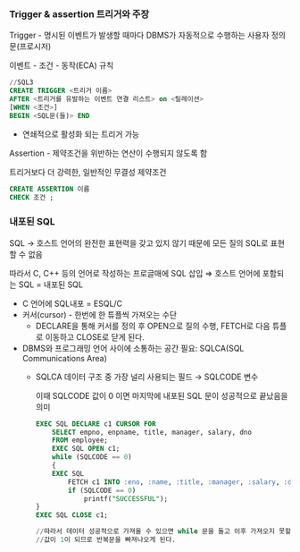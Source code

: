 ### Trigger & assertion 트리거와 주장

Trigger - 명시된 이벤트가 발생할 때마다 DBMS가 자동적으로 수행하는 사용자 정의문(프로시저)

이벤트 - 조건 - 동작(ECA) 규칙

```sql
//SQL3
CREATE TRIGGER <트리거 이름>
AFTER <트리거를 유발하는 이벤트 연결 리스트> on <릴레이션> 
[WHEN <조건>]
BEGIN <SQL문(들)> END

```

- 연쇄적으로 활성화 되는 트리거 가능

Assertion - 제약조건을 위반하는 연산이 수행되지 않도록 함

트리거보다 더 강력한, 일반적인 무결성 제약조건

```sql
CREATE ASSERTION 이름
CHECK 조건 ;
```

### 내포된 SQL

SQL → 호스트 언어의 완전한 표현력을 갖고 있지 않기 때문에 모든 질의 SQL로 표현할 수 없음

따라서 C, C++ 등의 언어로 작성하는 프로글매에 SQL 삽입 ⇒ 호스트 언어에 포함되는 SQL = 내포된 SQL

- C 언어에 SQL내포 = ESQL/C
- 커서(cursor) - 한번에 한 튜플씩 가져오는 수단
    - DECLARE을 통해 커서를 정의 후 OPEN으로 질의 수행, FETCH로 다음 튜플로 이동하고 CLOSE로 닫게 된다.
- DBMS와 프로그래밍 언어 사이에 소통하는 공간 필요: SQLCA(SQL Communications Area)
    - SQLCA 데이터 구조 중 가장 널리 사용되는 필드 → SQLCODE 변수
        
        이때 SQLCODE 값이 0 이면 마지막에 내포된 SQL 문이 성공적으로 끝났음을 의미
        
        ```sql
        EXEC SQL DECLARE c1 CURSOR FOR
            SELECT empno, enpname, title, manager, salary, dno
            FROM employee;
            EXEC SQL OPEN c1;
            while (SQLCODE == 0)
            {
            EXEC SQL
                FETCH c1 INTO :eno, :name, :title, :manager, :salary, :dno;
                if (SQLCODE == 0)
                    printf("SUCCESSFUL");
        }
        EXEC SQL CLOSE c1;
        
        //따라서 데이터 성공적으로 가져올 수 있으면 while 문을 돌고 이후 가져오지 못할 경우 SQLCODE
        //값이 1이 되므로 반복문을 빠져나오게 된다.
        ```

